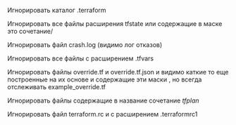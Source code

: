 Игнорировать каталог  .terraform

Игнорировать все файлы расширения tfstate или содержащие в маске это сочетание/

Игнорировать файл crash.log (видимо лог отказов) 

Игнорировать все файлы с расширением .tfvars

Игнорировать файлы override.tf и override.tf.json и видимо каткие то еще построенные на их основе и содержащие эти маски , но всегда отслеживать example_override.tf

Игнорировать файлы содержащие в название сочетание *tfplan*

Игнорировать файл terraform.rc и с расширением .terraformrc1
